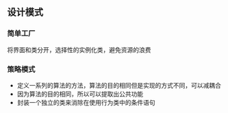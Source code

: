 ## 设计模式

### 简单工厂

将界面和类分开，选择性的实例化类，避免资源的浪费



### 策略模式

- 定义一系列的算法的方法，算法的目的相同但是实现的方式不同，可以减耦合
- 因为算法的目的相同，所以可以提取出公共功能
- 封装一个独立的类来消除在使用行为类中的条件语句  